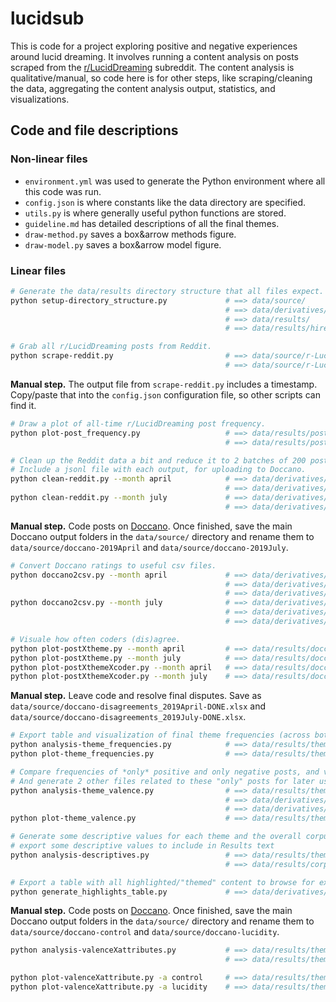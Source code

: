 # lucidsub

This is code for a project exploring positive and negative experiences around lucid dreaming. It involves running a content analysis on posts scraped from the [r/LucidDreaming](https://www.reddit.com/r/LucidDreaming/) subreddit. The content analysis is qualitative/manual, so code here is for other steps, like scraping/cleaning the data, aggregating the content analysis output, statistics, and visualizations. 



## Code and file descriptions


### Non-linear files

* `environment.yml` was used to generate the Python environment where all this code was run.
* `config.json` is where constants like the data directory are specified.
* `utils.py` is where generally useful python functions are stored.
* `guideline.md` has detailed descriptions of all the final themes.
* `draw-method.py` saves a box&arrow methods figure.
* `draw-model.py` saves a box&arrow model figure.


### Linear files

```bash
# Generate the data/results directory structure that all files expect.
python setup-directory_structure.py             # ==> data/source/
                                                # ==> data/derivatives/
                                                # ==> data/results/
                                                # ==> data/results/hires/

# Grab all r/LucidDreaming posts from Reddit.
python scrape-reddit.py                         # ==> data/source/r-LucidDreaming_<timestamp>.csv
                                                # ==> data/source/r-LucidDreaming_<timestamp>.pkl
```

**Manual step.** The output file from `scrape-reddit.py` includes a timestamp. Copy/paste that into the `config.json` configuration file, so other scripts can find it.

```bash
# Draw a plot of all-time r/LucidDreaming post frequency.
python plot-post_frequency.py                   # ==> data/results/post-frequency.png
                                                # ==> data/results/post-frequency.txt

# Clean up the Reddit data a bit and reduce it to 2 batches of 200 posts.
# Include a jsonl file with each output, for uploading to Doccano.
python clean-reddit.py --month april            # ==> data/derivatives/r-LucidDreaming_2019April+200.csv
                                                # ==> data/derivatives/r-LucidDreaming_2019April+200.jsonl
python clean-reddit.py --month july             # ==> data/derivatives/r-LucidDreaming_2019July+200.csv
                                                # ==> data/derivatives/r-LucidDreaming_2019July+200.jsonl
```

**Manual step.** Code posts on [Doccano](https://doccano.herokuapp.com/). Once finished, save the main Doccano output folders in the `data/source/` directory and rename them to `data/source/doccano-2019April` and `data/source/doccano-2019July`.

```bash
# Convert Doccano ratings to useful csv files.
python doccano2csv.py --month april             # ==> data/derivatives/doccano-postXtheme_2019April.csv
                                                # ==> data/derivatives/doccano-postXthemeXcoder_2019April.csv
                                                # ==> data/derivatives/doccano-disagreements_2019April.csv
python doccano2csv.py --month july              # ==> data/derivatives/doccano-postXtheme_2019July.csv
                                                # ==> data/derivatives/doccano-postXthemeXcoder_2019July.csv
                                                # ==> data/derivatives/doccano-disagreements_2019July.csv

# Visuale how often coders (dis)agree.
python plot-postXtheme.py --month april         # ==> data/results/doccano-postXtheme_2019April.png
python plot-postXtheme.py --month july          # ==> data/results/doccano-postXtheme_2019July.png
python plot-postXthemeXcoder.py --month april   # ==> data/results/doccano-postXthemeXcoder_2019April.png
python plot-postXthemeXcoder.py --month july    # ==> data/results/doccano-postXthemeXcoder_2019July.png
```

**Manual step.** Leave code and resolve final disputes. Save as `data/source/doccano-disagreements_2019April-DONE.xlsx` and `data/source/doccano-disagreements_2019July-DONE.xlsx`.

```bash
# Export table and visualization of final theme frequencies (across both versions/months).
python analysis-theme_frequencies.py            # ==> data/results/themes-frequencies.csv
python plot-theme_frequencies.py                # ==> data/results/themes-frequencies.png

# Compare frequencies of *only* positive and only negative posts, and visualize.
# And generate 2 other files related to these "only" posts for later use.
python analysis-theme_valence.py                # ==> data/results/themes-valence.csv
                                                # ==> data/derivatives/themes-valence.json
                                                # ==> data/derivatives/themes-valence.jsonl
python plot-theme_valence.py                    # ==> data/results/themes-valence.png

# Generate some descriptive values for each theme and the overall corpus.
# export some descriptive values to include in Results text
python analysis-descriptives.py                 # ==> data/results/themes-descriptives.csv
                                                # ==> data/results/corpus-descriptives.csv

# Export a table with all highlighted/"themed" content to browse for examples.
python generate_highlights_table.py             # ==> data/derivatives/themes-highlights.csv
```

**Manual step.** Code posts on [Doccano](https://doccano.herokuapp.com/). Once finished, save the main Doccano output folders in the `data/source/` directory and rename them to `data/source/doccano-control` and `data/source/doccano-lucidity`.

```bash
python analysis-valenceXattributes.py           # ==> data/results/themes-valenceXattribute_freqs.csv
                                                # ==> data/results/themes-valenceXattribute_stats.csv

python plot-valenceXattribute.py -a control     # ==> data/results/themes-valenceXattribute_control.png
python plot-valenceXattribute.py -a lucidity    # ==> data/results/themes-valenceXattribute_lucidity.png
```
